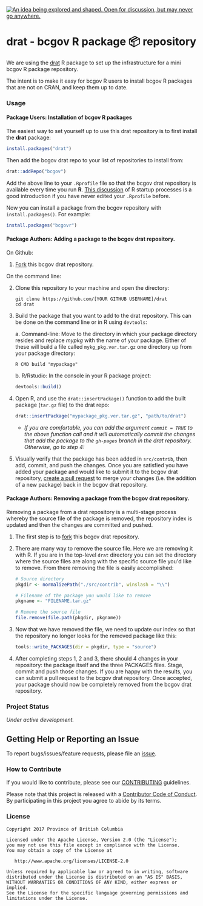<div id="devex-badge"><a rel="Inspiration" href="https://github.com/BCDevExchange/docs/blob/master/discussion/projectstates.md"><img alt="An idea being explored and shaped. Open for discussion, but may never go anywhere." style="border-width:0" src="https://assets.bcdevexchange.org/images/badges/inspiration.svg" title="An idea being explored and shaped. Open for discussion, but may never go anywhere." /></a></div>

# drat - bcgov R package 📦 repository

We are using the [drat](https://cran.r-project.org/package=drat) R package to 
set up the infrastructure for a mini bcgov R package repository.

The intent is to make it easy for bcgov R users to install bcgov R packages 
that are not on CRAN, and keep them up to date.

### Usage

#### Package Users: Installation of bcgov R packages

The easiest way to set yourself up to use this drat repository is to first 
install the **drat** package:

```r
install.packages("drat")
```

Then add the bcgov drat repo to your list of repositories to install from:

```r
drat::addRepo("bcgov")
```

Add the above line to your `.Rprofile` file so that the bcgov drat repository is 
available every time you run **R**. [This discussion](https://csgillespie.github.io/efficientR/set-up.html#r-startup) 
of R startup processes is a good introduction if you have never edited your `.Rprofile` before.

Now you can install a package from the bcgov repository with `install.packages()`.
For example:

```r
install.packages("bcgovr")
```

#### Package Authors: Adding a package to the bcgov drat repository.
On Github:

1. [Fork](https://help.github.com/articles/fork-a-repo/) this bcgov drat repository.

On the command line:

2. Clone this repository to your machine and open the directory:

    ```
    git clone https://github.com/[YOUR GITHUB USERNAME]/drat
    cd drat
    ```

3. Build the package that you want to add to the drat repository. This can be done on the command line or in R using `devtools`:

    a. Command-line: Move to the directory in which your package directory resides and 
replace *mypkg* with the name of your package. Either of these will build a file called
`mykg_pkg.ver.tar.gz` one directory up from your package directory:
    
    ```
    R CMD build "mypackage"
    ```
    
    b. R/Rstudio: In the console in your R package project:
    
    ```r
    devtools::build()
    ```

4. Open R, and use the `drat::insertPackage()` function to add the built package 
(`tar.gz` file) to the drat repo:

    ```r
    drat::insertPackage("mypackage_pkg.ver.tar.gz", "path/to/drat")
    ```

    * *If you are comfortable, you can add the argument `commit = TRUE` to the above function
    call and it will automatically commit the changes that add the package to the `gh-pages` 
    branch in the drat repository. Otherwise, go to step 4:*

5. Visually verify that the package has been added in `src/contrib`, then add, 
commit, and push the changes. Once you are satisfied you have added your package and would like to submit it to 
 the bcgov drat repository, [create a pull request](https://help.github.com/articles/creating-a-pull-request-from-a-fork/) to merge your changes (i.e. the addition of a new package) back in the bcgov drat repository.

#### Package Authors: Removing a package from the bcgov drat repository.
Removing a package from a drat repository is a multi-stage process whereby the source file of the package is removed, the repository index is updated and then the changes are committed and pushed. 

1. The first step is to [fork](https://help.github.com/articles/fork-a-repo/) this bcgov drat repository.

2. There are many way to remove the source file. Here we are removing it with R. If you are in the top-level `drat` directory you can set the directory where the source files are along with the specific source file you'd like to remove. From there removing the file is easily accomplished:

    ```r
    # Source directory
    pkgdir <- normalizePath("./src/contrib", winslash = "\\")
    
    # Filename of the package you would like to remove
    pkgname <- "FILENAME.tar.gz"
    
    # Remove the source file
    file.remove(file.path(pkgdir, pkgname))
    ```
  
3. Now that we have removed the file, we need to update our index so that the repository no longer looks for the removed package like this:

    ```r
    tools::write_PACKAGES(dir = pkgdir, type = "source")
    ```
  
4. After completing steps 1, 2 and 3, there should 4 changes in your repository: the package itself and the three PACKAGES files. Stage, commit and push those changes.  If you are happy with the results, you can submit a pull request to the bcgov drat repository. Once accepted, your package should now be completely removed from the bcgov drat repository.

### Project Status

*Under active development.*

## Getting Help or Reporting an Issue

To report bugs/issues/feature requests, please file an [issue](https://github.com/bcgov/%3Crepo-name%3E/issues/).

### How to Contribute

If you would like to contribute, please see our [CONTRIBUTING](CONTRIBUTING.md) guidelines.

Please note that this project is released with a [Contributor Code of Conduct](CODE_OF_CONDUCT.md). By participating in this project you agree to abide by its terms.

### License

    Copyright 2017 Province of British Columbia

    Licensed under the Apache License, Version 2.0 (the "License");
    you may not use this file except in compliance with the License.
    You may obtain a copy of the License at 

       http://www.apache.org/licenses/LICENSE-2.0

    Unless required by applicable law or agreed to in writing, software
    distributed under the License is distributed on an "AS IS" BASIS,
    WITHOUT WARRANTIES OR CONDITIONS OF ANY KIND, either express or implied.
    See the License for the specific language governing permissions and
    limitations under the License.
